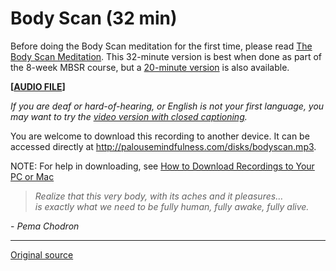 Body Scan (32 min)
==================

Before doing the Body Scan meditation for the first time, please read [The Body
Scan Meditation][38]. This 32-minute version is best when done as part of the
8-week MBSR course, but a [20-minute version][39] is also available.

**[[AUDIO FILE][41]]**

_If you are deaf or hard-of-hearing, or English is not your first language, you
may want to try the [video version with closed captioning][40]._

You are welcome to download this recording to another device. It can be
accessed directly at <http://palousemindfulness.com/disks/bodyscan.mp3>.

NOTE: For help in downloading, see [How to Download Recordings to Your PC or Mac][42]


> _Realize that this very body, with its aches and it pleasures…  
is exactly what we need to be fully human, fully awake, fully alive._

\- _Pema Chodron_


[38]: /docs/bodyscan.pdf
[39]: bodyscan20min.md
[40]: https://www.youtube.com/watch?v=6kFWd4wvi18&amp;index=9&amp;list=PLbiVpU59JkVaFMGi0A8Im_hfSh-SWsFwg
[41]: /disks/bodyscan.mp3
[42]: http://palousemindfulness.com/meditations/downloading.html
  
-----

[Original source](http://palousemindfulness.com/meditations/bodyscan.html "Permalink to Body Scan")
